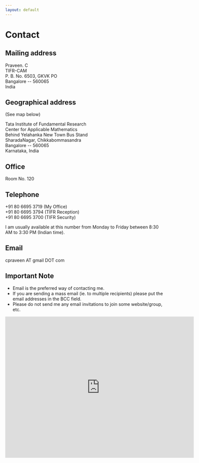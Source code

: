 ```yaml
---
layout: default
---
```


# Contact

## Mailing address

Praveen. C  
TIFR-CAM  
P. B. No. 6503, GKVK PO  
Bangalore -- 560065  
India

## Geographical address

(See map below)

Tata Institute of Fundamental Research  
Center for Applicable Mathematics  
Behind Yelahanka New Town Bus Stand  
SharadaNagar, Chikkabommasandra  
Bangalore -- 560065  
Karnataka, India

## Office

Room No. 120

## Telephone

+91 80 6695 3719 (My Office)  
+91 80 6695 3794 (TIFR Reception)  
+91 80 6695 3700 (TIFR Security)

I am usually available at this number from Monday to Friday between 8:30 AM to 3:30 PM (Indian time).

## Email

cpraveen AT gmail DOT com

## Important Note

* Email is the preferred way of contacting me.
* If you are sending a mass email (ie. to multiple recipients) please put the email addresses in the BCC field.
* Please do not send me any email invitations to join some website/group, etc.

<p style="text-align:center;">
<iframe src="https://www.google.com/maps/embed?pb=!1m14!1m8!1m3!1d15544.343870278963!2d77.576731!3d13.093738!3m2!1i1024!2i768!4f13.1!3m3!1m2!1s0x0%3A0x24b3b29221f7ee50!2sTIFR+Centre+for+Applicable+Mathematics!5e0!3m2!1sen!2sus!4v1445236857442" width="600" height="450" frameborder="0" style="border:0" allowfullscreen></iframe>
</p>
